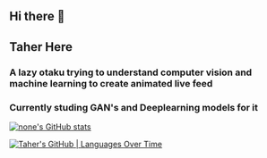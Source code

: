 ## Hi there 👋

<!--
**Thorfinnn/Thorfinnn** is a ✨ _special_ ✨ repository because its `README.md` (this file) appears on your GitHub profile.

Here are some ideas to get you started:

- 🔭 I’m currently working on ...
- 🌱 I’m currently learning ...
- 👯 I’m looking to collaborate on ...
- 🤔 I’m looking for help with ...
- 💬 Ask me about ...
- 📫 How to reach me: ...
- 😄 Pronouns: ...
- ⚡ Fun fact: ...
-->

## Taher Here
### A lazy otaku trying to understand computer vision and machine learning to create animated live feed

### Currently studing GAN's and Deeplearning models for it

[![none's GitHub stats](https://stats.quine.sh/none/github)](https://quine.sh)

[![Taher's GitHub | Languages Over Time](https://stats.quine.sh/Taher/languages-over-time?theme=light)](https://quine.sh)
